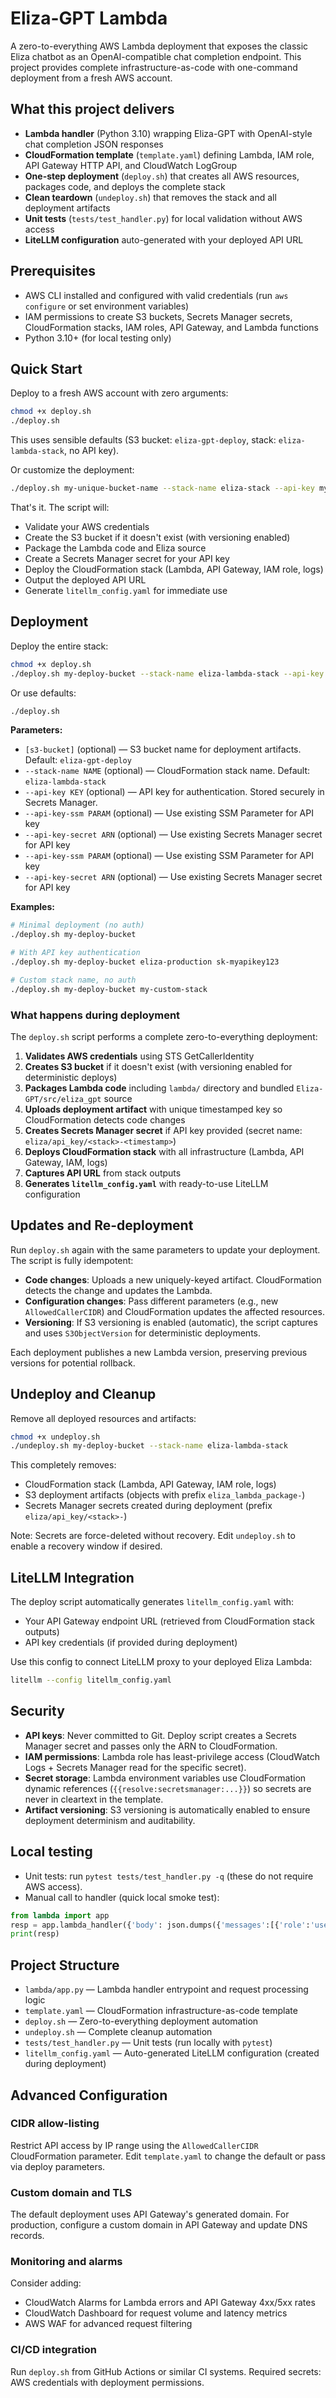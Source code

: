 # Eliza-GPT Lambda

A zero-to-everything AWS Lambda deployment that exposes the classic Eliza chatbot as an OpenAI-compatible chat completion endpoint. This project provides complete infrastructure-as-code with one-command deployment from a fresh AWS account.

## What this project delivers

- **Lambda handler** (Python 3.10) wrapping Eliza-GPT with OpenAI-style chat completion JSON responses
- **CloudFormation template** (`template.yaml`) defining Lambda, IAM role, API Gateway HTTP API, and CloudWatch LogGroup
- **One-step deployment** (`deploy.sh`) that creates all AWS resources, packages code, and deploys the complete stack
- **Clean teardown** (`undeploy.sh`) that removes the stack and all deployment artifacts
- **Unit tests** (`tests/test_handler.py`) for local validation without AWS access
- **LiteLLM configuration** auto-generated with your deployed API URL

## Prerequisites

- AWS CLI installed and configured with valid credentials (run `aws configure` or set environment variables)
- IAM permissions to create S3 buckets, Secrets Manager secrets, CloudFormation stacks, IAM roles, API Gateway, and Lambda functions
- Python 3.10+ (for local testing only)

## Quick Start

Deploy to a fresh AWS account with zero arguments:

```bash
chmod +x deploy.sh
./deploy.sh
```

This uses sensible defaults (S3 bucket: `eliza-gpt-deploy`, stack: `eliza-lambda-stack`, no API key).

Or customize the deployment:

```bash
./deploy.sh my-unique-bucket-name --stack-name eliza-stack --api-key my-api-key-123
```

That's it. The script will:

- Validate your AWS credentials
- Create the S3 bucket if it doesn't exist (with versioning enabled)
- Package the Lambda code and Eliza source
- Create a Secrets Manager secret for your API key
- Deploy the CloudFormation stack (Lambda, API Gateway, IAM role, logs)
- Output the deployed API URL
- Generate `litellm_config.yaml` for immediate use

## Deployment

Deploy the entire stack:

```bash
chmod +x deploy.sh
./deploy.sh my-deploy-bucket --stack-name eliza-lambda-stack --api-key my-dev-api-key
```

Or use defaults:

```bash
./deploy.sh
```

**Parameters:**

- `[s3-bucket]` (optional) — S3 bucket name for deployment artifacts. Default: `eliza-gpt-deploy`
- `--stack-name NAME` (optional) — CloudFormation stack name. Default: `eliza-lambda-stack`
- `--api-key KEY` (optional) — API key for authentication. Stored securely in Secrets Manager.
- `--api-key-ssm PARAM` (optional) — Use existing SSM Parameter for API key
- `--api-key-secret ARN` (optional) — Use existing Secrets Manager secret for API key
- `--api-key-ssm PARAM` (optional) — Use existing SSM Parameter for API key
- `--api-key-secret ARN` (optional) — Use existing Secrets Manager secret for API key

**Examples:**

```bash
# Minimal deployment (no auth)
./deploy.sh my-deploy-bucket

# With API key authentication
./deploy.sh my-deploy-bucket eliza-production sk-myapikey123

# Custom stack name, no auth
./deploy.sh my-deploy-bucket my-custom-stack
```

### What happens during deployment

The `deploy.sh` script performs a complete zero-to-everything deployment:

1. **Validates AWS credentials** using STS GetCallerIdentity
2. **Creates S3 bucket** if it doesn't exist (with versioning enabled for deterministic deploys)
3. **Packages Lambda code** including `lambda/` directory and bundled `Eliza-GPT/src/eliza_gpt` source
4. **Uploads deployment artifact** with unique timestamped key so CloudFormation detects code changes
5. **Creates Secrets Manager secret** if API key provided (secret name: `eliza/api_key/<stack>-<timestamp>`)
6. **Deploys CloudFormation stack** with all infrastructure (Lambda, API Gateway, IAM, logs)
7. **Captures API URL** from stack outputs
8. **Generates `litellm_config.yaml`** with ready-to-use LiteLLM configuration

## Updates and Re-deployment

Run `deploy.sh` again with the same parameters to update your deployment. The script is fully idempotent:

- **Code changes**: Uploads a new uniquely-keyed artifact. CloudFormation detects the change and updates the Lambda.
- **Configuration changes**: Pass different parameters (e.g., new `AllowedCallerCIDR`) and CloudFormation updates the affected resources.
- **Versioning**: If S3 versioning is enabled (automatic), the script captures and uses `S3ObjectVersion` for deterministic deployments.

Each deployment publishes a new Lambda version, preserving previous versions for potential rollback.

## Undeploy and Cleanup

Remove all deployed resources and artifacts:

```bash
chmod +x undeploy.sh
./undeploy.sh my-deploy-bucket --stack-name eliza-lambda-stack
```

This completely removes:

- CloudFormation stack (Lambda, API Gateway, IAM role, logs)
- S3 deployment artifacts (objects with prefix `eliza_lambda_package-`)
- Secrets Manager secrets created during deployment (prefix `eliza/api_key/<stack>-`)

Note: Secrets are force-deleted without recovery. Edit `undeploy.sh` to enable a recovery window if desired.

## LiteLLM Integration

The deploy script automatically generates `litellm_config.yaml` with:

- Your API Gateway endpoint URL (retrieved from CloudFormation stack outputs)
- API key credentials (if provided during deployment)

Use this config to connect LiteLLM proxy to your deployed Eliza Lambda:

```bash
litellm --config litellm_config.yaml
```

## Security

- **API keys**: Never committed to Git. Deploy script creates a Secrets Manager secret and passes only the ARN to CloudFormation.
- **IAM permissions**: Lambda role has least-privilege access (CloudWatch Logs + Secrets Manager read for the specific secret).
- **Secret storage**: Lambda environment variables use CloudFormation dynamic references (`{{resolve:secretsmanager:...}}`) so secrets are never in cleartext in the template.
- **Artifact versioning**: S3 versioning is automatically enabled to ensure deployment determinism and auditability.

## Local testing

- Unit tests: run `pytest tests/test_handler.py -q` (these do not require AWS access).
- Manual call to handler (quick local smoke test):

```python
from lambda import app
resp = app.lambda_handler({'body': json.dumps({'messages':[{'role':'user','content':'hello'}]}), 'headers':{}, 'requestContext':{'http':{'sourceIp':'127.0.0.1'}}}, type('C', (), {'aws_request_id':'test'}))
print(resp)
```

## Project Structure

- `lambda/app.py` — Lambda handler entrypoint and request processing logic
- `template.yaml` — CloudFormation infrastructure-as-code template
- `deploy.sh` — Zero-to-everything deployment automation
- `undeploy.sh` — Complete cleanup automation
- `tests/test_handler.py` — Unit tests (run locally with `pytest`)
- `litellm_config.yaml` — Auto-generated LiteLLM configuration (created during deployment)

## Advanced Configuration

### CIDR allow-listing

Restrict API access by IP range using the `AllowedCallerCIDR` CloudFormation parameter. Edit `template.yaml` to change the default or pass via deploy parameters.

### Custom domain and TLS

The default deployment uses API Gateway's generated domain. For production, configure a custom domain in API Gateway and update DNS records.

### Monitoring and alarms

Consider adding:

- CloudWatch Alarms for Lambda errors and API Gateway 4xx/5xx rates
- CloudWatch Dashboard for request volume and latency metrics
- AWS WAF for advanced request filtering

### CI/CD integration

Run `deploy.sh` from GitHub Actions or similar CI systems. Required secrets: AWS credentials with deployment permissions.
